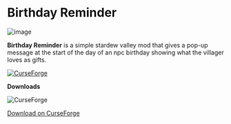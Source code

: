 # Birthday Reminder

![image](https://github.com/user-attachments/assets/c3efc3e4-82a8-4192-9b2b-ee02f5e00e45)

**Birthday Reminder** is a simple stardew valley mod that gives a pop-up message at the start of the day of an npc birthday showing what the villager loves as gifts.

[![CurseForge](https://img.shields.io/badge/CurseForge-Birthday%20Reminder-orange)](https://www.curseforge.com/stardewvalley/mods/birthday-reminder)  

**Downloads**

![CurseForge](https://cf.way2muchnoise.eu/1108150.svg)

[Download on CurseForge](https://www.curseforge.com/stardewvalley/mods/birthday-reminder)
